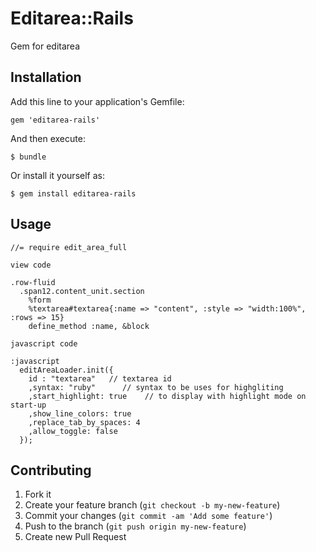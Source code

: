 # Editarea::Rails

Gem for editarea


## Installation

Add this line to your application's Gemfile:

    gem 'editarea-rails'

And then execute:

    $ bundle

Or install it yourself as:

    $ gem install editarea-rails

## Usage

    //= require edit_area_full

    view code

    .row-fluid 
      .span12.content_unit.section
        %form
        %textarea#textarea{:name => "content", :style => "width:100%", :rows => 15}
        define_method :name, &block

    javascript code

    :javascript 
      editAreaLoader.init({
        id : "textarea"   // textarea id
        ,syntax: "ruby"      // syntax to be uses for highgliting
        ,start_highlight: true    // to display with highlight mode on start-up
        ,show_line_colors: true 
        ,replace_tab_by_spaces: 4
        ,allow_toggle: false
      });
    


## Contributing

1. Fork it
2. Create your feature branch (`git checkout -b my-new-feature`)
3. Commit your changes (`git commit -am 'Add some feature'`)
4. Push to the branch (`git push origin my-new-feature`)
5. Create new Pull Request
